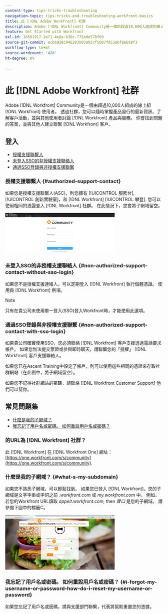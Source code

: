 ```yaml
---
content-type: tips-tricks-troubleshooting
navigation-topic: tips-tricks-and-troubleshooting-workfront-basics
title: 此 [!DNL Adobe Workfront] 社群
description: Adobe [!DNL Workfront] Community是一個由超過10,000人組成的線上組 [!DNL Workfront] 使用者。 透過社群，您可以隨時掌握產品發行的最新資訊、了解客戶活動，並與其他使用者討論 [!DNL Workfront] 產品與服務。 你會找到問題的答案，並與其他人建立聯繫 [!DNL Workfront] 客戶。
feature: Get Started with Workfront
exl-id: 1b581917-2e71-4e8a-b38c-775ade578f09
source-git-commit: ecb6928c946203b03a93cf5687fd53abf8e6a8f3
workflow-type: tm+mt
source-wordcount: '428'
ht-degree: 0%

---
```


# 此 [!DNL Adobe Workfront] 社群

Adobe [!DNL Workfront] Community是一個由超過10,000人組成的線上組 [!DNL Workfront] 使用者。 透過社群，您可以隨時掌握產品發行的最新資訊、了解客戶活動，並與其他使用者討論 [!DNL Workfront] 產品與服務。 你會找到問題的答案，並與其他人建立聯繫 [!DNL Workfront] 客戶。

<!--
<img src="assets/screen-shot-2018-09-06-at-11.38.27-am-350x112.png" alt="Screen_Shot_2018-09-06_at_11.38.27_AM.png" style="width: 350;height: 112;" data-mc-conditions="QuicksilverOrClassic.Draft mode">
-->

## 登入

* [授權支援聯繫人](#authorized-support-contact)
* [未登入SSO的非授權支援聯絡人](#non-authorized-support-contact-without-sso-login)
* [通過SSO登錄與非授權支援聯繫](#non-authorized-support-contact-with-sso-login)

### 授權支援聯繫人 {#authorized-support-contact}

如果您是授權支援聯繫人(ASC)，則您擁有 [!UICONTROL 服務台], [!UICONTROL 創新實驗室]，和 [!DNL Workfront] [!UICONTROL 攀登]. 您可以使用相同的憑證登入 [!DNL Workfront] 社群。 在此情況下，您會將子網域留空。

![community_4.png](assets/community-4-350x129.png)

### 未登入SSO的非授權支援聯絡人 {#non-authorized-support-contact-without-sso-login}

如果您不是授權支援連絡人，可以定期登入 [!DNL Workfront] 執行個體憑證。 使用與 [!DNL Workfront] 例項。

>[!NOTE]
>
>只有在貴公司未使用單一登入(SSO)登入Workfront時，才能使用此選項。

### 通過SSO登錄與非授權支援聯繫 {#non-authorized-support-contact-with-sso-login}

如果貴公司確實使用SSO，您必須聯絡 [!DNL Workfront] 客戶支援透過電話要求帳戶。 如果您無法提交票證或參與即時聊天，請聯繫您的「授權」 [!DNL Workfront] 客戶支援聯絡人。

如果您已在Ascent Training中設定了帳戶，則可以使用這些相同的憑證來存取社群網站（在此例中，將子網域留空）。

如果您不記得社群網站的密碼，請聯絡 [!DNL Workfront Customer Support] 他們可以幫你。

## 常見問題集

* [什麼是我的子網域？](#what-s-my-subdomain)
* [我忘記了用戶名或密碼。 如何重設用戶名或密碼？](#i-forgot-my-username-or-password-how-do-i-reset-my-username-or-password)

### 的URL為 [!DNL Workfront] 社群？

此 [!DNL Workfront] 在 [!DNL Workfront One] 網址：  [https://one.workfront.com/s/community](https://one.workfront.com/s/community).

### 什麼是我的子網域？ {#what-s-my-subdomain}

如果您不熟悉子網域，可以輕鬆找到。 如果您已登入 [!DNL Workfront]，您的子網域是文字字串或字詞之前 *.workfront.com*  或 *my.workfront.com* 中。 例如，若您的Workfront URL讀取 *appeit.workfront.com,* then *胃口* 是您的子網域。 請參閱下圖中的標籤C。

![community_5.png](assets/community-5-350x175.png)

### 我忘記了用戶名或密碼。 如何重設用戶名或密碼？ {#i-forgot-my-username-or-password-how-do-i-reset-my-username-or-password}

如果您忘記了用戶名或密碼，請與支援部門聯繫，代表將幫助重置您的憑據。
